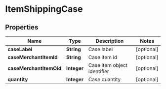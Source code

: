 

# ItemShippingCase


## Properties

| Name | Type | Description | Notes |
|------------ | ------------- | ------------- | -------------|
|**caseLabel** | **String** | Case label |  [optional] |
|**caseMerchantItemId** | **String** | Case item id |  [optional] |
|**caseMerchantItemOid** | **Integer** | Case item object identifier |  [optional] |
|**quantity** | **Integer** | Case quantity |  [optional] |



